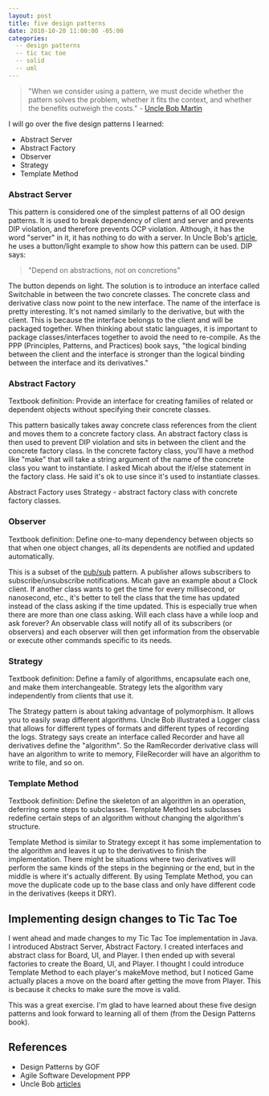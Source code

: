 ```yaml
---
layout: post
title: five design patterns
date: 2010-10-20 11:00:00 -05:00
categories:
  -- design patterns
  -- tic tac toe
  -- solid
  -- uml
---
```


> "When we consider using a pattern, we must decide whether the pattern solves the problem, whether it fits the context, and whether the benefits outweigh the costs." - [Uncle Bob Martin](http://today.java.net/pub/a/today/2004/06/8/patterns.html)

I will go over the five design patterns I learned:

* Abstract Server
* Abstract Factory
* Observer
* Strategy
* Template Method

### Abstract Server

This pattern is considered one of the simplest patterns of all OO design patterns.  It is used to break dependency of client and server and prevents DIP violation, and therefore prevents OCP violation.  Although, it has the word "server" in it, it has nothing to do with a server.  In Uncle Bob's [article](http://today.java.net/pub/a/today/2004/06/8/patterns.html), he uses a button/light example to show how this pattern can be used.  DIP says:

> "Depend on abstractions, not on concretions"

The button depends on light.  The solution is to introduce an interface called Switchable in between the two concrete classes.  The concrete class and derivative class now point to the new interface.  The name of the interface is pretty interesting.  It's not named similarly to the derivative, but with the client.  This is because the interface belongs to the client and will be packaged together.  When thinking about static languages, it is important to package classes/interfaces together to avoid the need to re\-compile.  As the PPP (Principles, Patterns, and Practices) book says, "the logical binding between the client and the interface is stronger than the logical binding between the interface and its derivatives."

### Abstract Factory

Textbook definition: Provide an interface for creating families of related or dependent objects without specifying their concrete classes.

This pattern basically takes away concrete class references from the client and moves them to a concrete factory class.  An abstract factory class is then used to prevent DIP violation and sits in between the client and the concrete factory class.  In the concrete factory class, you'll have a method like "make" that will take a string argument of the name of the concrete class you want to instantiate.  I asked Micah about the if/else statement in the factory class.  He said it's ok to use since it's used to instantiate classes.

Abstract Factory uses Strategy \- abstract factory class with concrete factory classes.

### Observer

Textbook definition: Define one\-to\-many dependency between objects so that when one object changes, all its dependents are notified and updated automatically.

This is a subset of the [pub/sub](http://en.wikipedia.org/wiki/Publish/subscribe) pattern.  A publisher allows subscribers to subscribe/unsubscribe notifications.  Micah gave an example about a Clock client.  If another class wants to get the time for every millisecond, or nanosecond, etc., it's better to tell the class that the time has updated instead of the class asking if the time updated.  This is especially true when there are more than one class asking.  Will each class have a while loop and ask forever?  An observable class will notify all of its subscribers (or observers) and each observer will then get information from the observable or execute other commands specific to its needs.

### Strategy

Textbook definition: Define a family of algorithms, encapsulate each one, and make them interchangeable.  Strategy lets the algorithm vary independently from clients that use it.

The Strategy pattern is about taking advantage of polymorphism.  It allows you to easily swap different algorithms.  Uncle Bob illustrated a Logger class that allows for different types of formats and different types of recording the logs.  Strategy says create an interface called Recorder and have all derivatives define the "algorithm".  So the RamRecorder derivative class will have an algorithm to write to memory, FileRecorder will have an algorithm to write to file, and so on.

### Template Method

Textbook definition: Define the skeleton of an algorithm in an operation, deferring some steps to subclasses.  Template Method lets subclasses redefine certain steps of an algorithm without changing the algorithm's structure.

Template Method is similar to Strategy except it has some implementation to the algorithm and leaves it up to the derivatives to finish the implementation.  There might be situations where two derivatives will perform the same kinds of the steps in the beginning or the end, but in the middle is where it's actually different.  By using Template Method, you can move the duplicate code up to the base class and only have different code in the derivatives (keeps it DRY).

## Implementing design changes to Tic Tac Toe

I went ahead and made changes to my Tic Tac Toe implementation in Java.  I introduced Abstract Server, Abstract Factory.  I created interfaces and abstract class for Board, UI, and Player.  I then ended up with several factories to create the Board, UI, and Player.  I thought I could introduce Template Method to each player's makeMove method, but I noticed Game actually places a move on the board after getting the move from Player.  This is because it checks to make sure the move is valid.

This was a great exercise.  I'm glad to have learned about these five design patterns and look forward to learning all of them (from the Design Patterns book).

## References

* Design Patterns by GOF
* Agile Software Development PPP
* Uncle Bob [articles](http://www.java.net/author/robert-c-martin)
